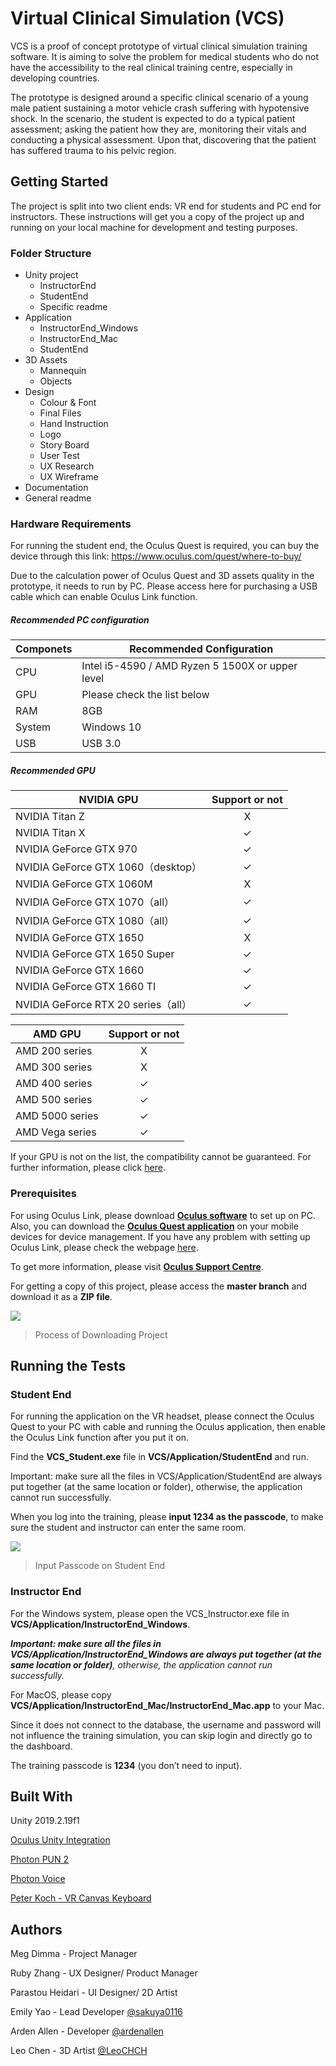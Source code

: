 # Virtual Clinical Simulation (VCS)
VCS is a proof of concept prototype of virtual clinical simulation training software. It is aiming to solve the problem for medical students who do not have the accessibility to the real clinical training centre, especially in developing countries.

The prototype is designed around a specific clinical scenario of a young male patient sustaining a motor vehicle crash suffering with hypotensive shock. In the scenario, the student is expected to do a typical patient assessment; asking the patient how they are, monitoring their vitals and conducting a physical assessment. Upon that, discovering that the patient has suffered trauma to his pelvic region. 

## Getting Started
The project is split into two client ends: VR end for students and PC end for instructors. These instructions will get you a copy of the project up and running on your local machine for development and testing purposes.

### Folder Structure
+ Unity project 
	+ InstructorEnd
	+ StudentEnd
	+ Specific readme
+ Application
	+ InstructorEnd_Windows
	+ InstructorEnd_Mac
	+ StudentEnd
+ 3D Assets 
	+ Mannequin
	+ Objects
+ Design
	+ Colour & Font
	+ Final Files
	+ Hand Instruction
	+ Logo
	+ Story Board
	+ User Test
	+ UX Research
	+ UX Wireframe
+ Documentation
+ General readme

### Hardware Requirements
For running the student end, the Oculus Quest is required, you can buy the device through this link: https://www.oculus.com/quest/where-to-buy/

Due to the calculation power of Oculus Quest and 3D assets quality in the prototype, it needs to run by PC. Please access here for purchasing a USB cable which can enable Oculus Link function.

##### Recommended PC configuration
Componets	|	Recommended Configuration	|
------------- | -------------
CPU  | Intel i5-4590 / AMD Ryzen 5 1500X or upper level
GPU  | Please check the list below
RAM  | 8GB
System	|	Windows 10
USB	|USB 3.0

##### Recommended GPU
NVIDIA GPU	|	Support or not
------------- | :----:
NVIDIA Titan Z |X
NVIDIA Titan X |✓
NVIDIA GeForce GTX 970|✓
NVIDIA GeForce GTX 1060（desktop）|✓
NVIDIA GeForce GTX 1060M|X
NVIDIA GeForce GTX 1070（all）|✓
NVIDIA GeForce GTX 1080（all）|✓
NVIDIA GeForce GTX 1650|X
NVIDIA GeForce GTX 1650 Super|✓
NVIDIA GeForce GTX 1660|✓
NVIDIA GeForce GTX 1660 TI|✓
NVIDIA GeForce RTX 20 series（all）|✓

AMD GPU|Support or not
------------- | :----:
AMD 200 series|X
AMD 300 series|X
AMD 400 series|✓
AMD 500 series|✓
AMD 5000 series|✓
AMD Vega series|✓

If your GPU is not on the list, the compatibility cannot be guaranteed. For further information, please click [here](https://support.oculus.com/444256562873335/).

### Prerequisites
For using Oculus Link, please download **[Oculus software](https://www.oculus.com/setup/#rift-setup)** to set up on PC. Also, you can download the **[Oculus Quest application](https://www.oculus.com/setup/#quest-setup)** on your mobile devices for device management. If you have any problem with setting up Oculus Link, please check the webpage [here](https://support.oculus.com/525406631321134/#setup).

To get more information, please visit **[Oculus Support Centre](https://support.oculus.com/quest/)**.

For getting a copy of this project, please access the **master branch** and download it as a **ZIP file**.

[![](https://github.com/sakuya0116/VCS/blob/master/Documentation/Images~/VRPasscode.jpg)](https://github.com/sakuya0116/VCS/blob/master/Documentation/Images~/VRPasscode.jpg "VRPasscode")
> Process of Downloading Project

## Running the Tests
### Student End
For running the application on the VR headset, please connect the Oculus Quest to your PC with cable and running the Oculus application, then enable the Oculus Link function after you put it on.

Find the **VCS_Student.exe** file in **VCS/Application/StudentEnd** and run. 

Important: make sure all the files in VCS/Application/StudentEnd are always put together (at the same location or folder), otherwise, the application cannot run successfully. 

When you log into the training, please **input 1234 as the passcode**, to make sure the student and instructor can enter the same room.

[![](https://www.mdeditor.com/images/logos/markdown.png)](https://www.mdeditor.com/images/logos/markdown.png "markdown")
> Input Passcode on Student End

### Instructor End
For the Windows system, please open the VCS_Instructor.exe file in **VCS/Application/InstructorEnd_Windows**.

***Important: make sure all the files in VCS/Application/InstructorEnd_Windows are always put together (at the same location or folder)***_, otherwise, the application cannot run successfully._

For MacOS, please copy **VCS/Application/InstructorEnd_Mac/InstructorEnd_Mac.app** to your Mac.

Since it does not connect to the database, the username and password will not influence the training simulation, you can skip login and directly go to the dashboard.

The training passcode is **1234** (you don’t need to input).

## Built With
Unity 2019.2.19f1

[Oculus Unity Integration](https://developer.oculus.com/downloads/package/unity-integration/)

[Photon PUN 2](https://www.photonengine.com/PUN)

[Photon Voice](https://www.photonengine.com/Voice)

[Peter Koch - VR Canvas Keyboard](http://talesfromtherift.com/vr-canvas-keyboard/)

## Authors
Meg Dimma - Project Manager

Ruby Zhang - UX Designer/ Product Manager

Parastou Heidari - UI Designer/ 2D Artist

Emily Yao - Lead Developer [@sakuya0116](https://github.com/sakuya0116)

Arden Allen - Developer [@ardenallen](https://github.com/ardenallen)

Leo Chen - 3D Artist [@LeoCHCH](https://github.com/LeoCHCH)
